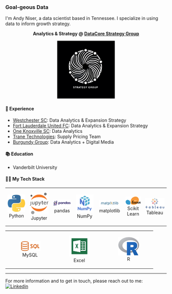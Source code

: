 ### Goal-geous Data

I'm Andy Niser, a data scientist based in Tennessee. I specialize in using data to inform growth strategy.

**<p align="center"> Analytics & Strategy @ [DataCore Strategy Group](https://datacorestrategygroup.com) </p>**
<p align="center" width="140" height="112.43">
  <img src="DataCore-2.png" width="180px"/>
</p>


#### 💼 Experience
* [Westchester SC](https://westchestersc.com): Data Analytics & Expansion Strategy
* [Fort Lauderdale United FC](https://ftlutd.com): Data Analytics & Expansion Strategy
* [One Knoxville SC](https://oneknoxsc.com): Data Analytics
* [Trane Technologies](https://tranetechnologies.com): Supply Pricing Team
* [Burgundy Group](https://burgundygroup.com): Data Analytics + Digital Media

#### 📚 Education
* Vanderbilt University

#### 👨‍💻 My Tech Stack
<div align="center">
<table align="center">
    <tr>
        <td align="center" width="140" height="112.43">
            <img src="python.jpeg" width="65px"/>
            <br/> Python
        </td>
        <td align="center" width="140" height="112.43">
            <img src="jupyter.png" width="65px"/>
            <br/> Jupyter
        </td>
        <td align="center" width="140" height="112.43">
            <img src="pandas.png" width="65px"/>
            <br/> pandas
        </td>
        <td align="center" width="140" height="112.43">
            <img src="numpy.png" width="65px"/>
            <br/> NumPy
        </td>
        <td align="center" width="140" height="112.43">
            <img src="matplotlib.png" width="65px"/>
            <br/> matplotlib
        </td>
        <td align="center" width="140" height="112.43">
            <img src="scikitlearn.png" width="65px"/>
            <br/> Scikit Learn
        </td>
        <td align="center" width="140" height="112.43">
            <img src="tableau.png" width="65px"/>
            <br/> Tableau
        </td>
    </tr>
</table>
</div>

<div align="center">
<table align="center">
    <tr>
        <td align="center" width="140" height="112.43">
            <img src="sql.png" width="65px"/>
            <br/> MySQL
        </td>
        <td align="center" width="140" height="112.43">
            <img src="excel.png" width="65px"/>
            <br/> Excel
        </td>
        <td align="center" width="140" height="112.43">
            <img src="r.png" width="65px"/>
            <br/> R
        </td>
    </tr>
</table>
</div>

----

For more information and to get in touch, please reach out to me: [![Linkedin](https://img.shields.io/badge/LinkedIn-0077B5?style=flat&logo=linkedin&logoColor=white)](https://www.vandy.link/andy)
